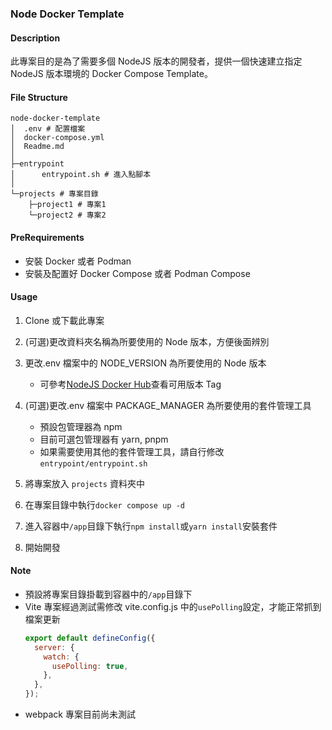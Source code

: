 ### Node Docker Template

#### Description

此專案目的是為了需要多個 NodeJS 版本的開發者，提供一個快速建立指定 NodeJS 版本環境的 Docker Compose Template。

#### File Structure

```
node-docker-template
│  .env # 配置檔案
│  docker-compose.yml
│  Readme.md
│
├─entrypoint
│      entrypoint.sh # 進入點腳本
│
└─projects # 專案目錄
    ├─project1 # 專案1
    └─project2 # 專案2
```

#### PreRequirements

- 安裝 Docker 或者 Podman
- 安裝及配置好 Docker Compose 或者 Podman Compose

#### Usage

1. Clone 或下載此專案
2. (可選)更改資料夾名稱為所要使用的 Node 版本，方便後面辨別
3. 更改.env 檔案中的 NODE_VERSION 為所要使用的 Node 版本

   - 可參考[NodeJS Docker Hub](https://hub.docker.com/_/node)查看可用版本 Tag

4. (可選)更改.env 檔案中 PACKAGE_MANAGER 為所要使用的套件管理工具

   - 預設包管理器為 npm
   - 目前可選包管理器有 yarn, pnpm
   - 如果需要使用其他的套件管理工具，請自行修改 `entrypoint/entrypoint.sh`

5. 將專案放入 `projects` 資料夾中
6. 在專案目錄中執行`docker compose up -d`
7. 進入容器中`/app`目錄下執行`npm install`或`yarn install`安裝套件
8. 開始開發

#### Note

- 預設將專案目錄掛載到容器中的`/app`目錄下
- Vite 專案經過測試需修改 vite.config.js 中的`usePolling`設定，才能正常抓到檔案更新
  ```js
  export default defineConfig({
    server: {
      watch: {
        usePolling: true,
      },
    },
  });
  ```
- webpack 專案目前尚未測試
